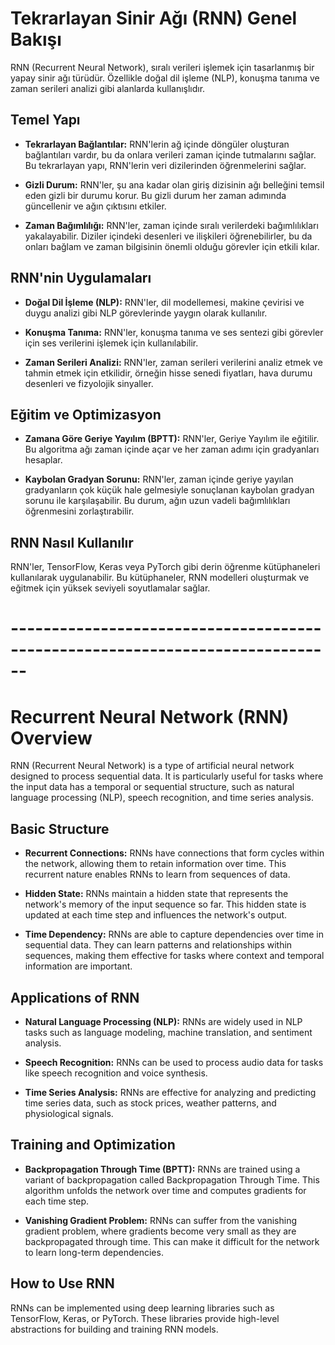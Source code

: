 # Tekrarlayan Sinir Ağı (RNN) Genel Bakışı

RNN (Recurrent Neural Network), sıralı verileri işlemek için tasarlanmış bir yapay sinir ağı türüdür. Özellikle doğal dil işleme (NLP), konuşma tanıma ve zaman serileri analizi gibi alanlarda kullanışlıdır.

## Temel Yapı

- **Tekrarlayan Bağlantılar:** RNN'lerin ağ içinde döngüler oluşturan bağlantıları vardır, bu da onlara verileri zaman içinde tutmalarını sağlar. Bu tekrarlayan yapı, RNN'lerin veri dizilerinden öğrenmelerini sağlar.

- **Gizli Durum:** RNN'ler, şu ana kadar olan giriş dizisinin ağı belleğini temsil eden gizli bir durumu korur. Bu gizli durum her zaman adımında güncellenir ve ağın çıktısını etkiler.

- **Zaman Bağımlılığı:** RNN'ler, zaman içinde sıralı verilerdeki bağımlılıkları yakalayabilir. Diziler içindeki desenleri ve ilişkileri öğrenebilirler, bu da onları bağlam ve zaman bilgisinin önemli olduğu görevler için etkili kılar.

## RNN'nin Uygulamaları

- **Doğal Dil İşleme (NLP):** RNN'ler, dil modellemesi, makine çevirisi ve duygu analizi gibi NLP görevlerinde yaygın olarak kullanılır.

- **Konuşma Tanıma:** RNN'ler, konuşma tanıma ve ses sentezi gibi görevler için ses verilerini işlemek için kullanılabilir.

- **Zaman Serileri Analizi:** RNN'ler, zaman serileri verilerini analiz etmek ve tahmin etmek için etkilidir, örneğin hisse senedi fiyatları, hava durumu desenleri ve fizyolojik sinyaller.

## Eğitim ve Optimizasyon

- **Zamana Göre Geriye Yayılım (BPTT):** RNN'ler, Geriye Yayılım ile eğitilir. Bu algoritma ağı zaman içinde açar ve her zaman adımı için gradyanları hesaplar.

- **Kaybolan Gradyan Sorunu:** RNN'ler, zaman içinde geriye yayılan gradyanların çok küçük hale gelmesiyle sonuçlanan kaybolan gradyan sorunu ile karşılaşabilir. Bu durum, ağın uzun vadeli bağımlılıkları öğrenmesini zorlaştırabilir.

## RNN Nasıl Kullanılır

RNN'ler, TensorFlow, Keras veya PyTorch gibi derin öğrenme kütüphaneleri kullanılarak uygulanabilir. Bu kütüphaneler, RNN modelleri oluşturmak ve eğitmek için yüksek seviyeli soyutlamalar sağlar.

# ------------------------------------------------------------------------------

# Recurrent Neural Network (RNN) Overview

RNN (Recurrent Neural Network) is a type of artificial neural network designed to process sequential data. It is particularly useful for tasks where the input data has a temporal or sequential structure, such as natural language processing (NLP), speech recognition, and time series analysis.

## Basic Structure

- **Recurrent Connections:** RNNs have connections that form cycles within the network, allowing them to retain information over time. This recurrent nature enables RNNs to learn from sequences of data.

- **Hidden State:** RNNs maintain a hidden state that represents the network's memory of the input sequence so far. This hidden state is updated at each time step and influences the network's output.

- **Time Dependency:** RNNs are able to capture dependencies over time in sequential data. They can learn patterns and relationships within sequences, making them effective for tasks where context and temporal information are important.

## Applications of RNN

- **Natural Language Processing (NLP):** RNNs are widely used in NLP tasks such as language modeling, machine translation, and sentiment analysis.

- **Speech Recognition:** RNNs can be used to process audio data for tasks like speech recognition and voice synthesis.

- **Time Series Analysis:** RNNs are effective for analyzing and predicting time series data, such as stock prices, weather patterns, and physiological signals.

## Training and Optimization

- **Backpropagation Through Time (BPTT):** RNNs are trained using a variant of backpropagation called Backpropagation Through Time. This algorithm unfolds the network over time and computes gradients for each time step.

- **Vanishing Gradient Problem:** RNNs can suffer from the vanishing gradient problem, where gradients become very small as they are backpropagated through time. This can make it difficult for the network to learn long-term dependencies.

## How to Use RNN

RNNs can be implemented using deep learning libraries such as TensorFlow, Keras, or PyTorch. These libraries provide high-level abstractions for building and training RNN models.
